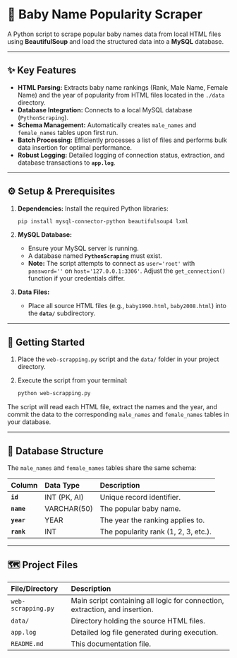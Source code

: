 # 👶 Baby Name Popularity Scraper

A Python script to scrape popular baby names data from local HTML files using **BeautifulSoup** and load the structured data into a **MySQL** database.

---

## ✨ Key Features

* **HTML Parsing:** Extracts baby name rankings (Rank, Male Name, Female Name) and the year of popularity from HTML files located in the `./data` directory.
* **Database Integration:** Connects to a local MySQL database (`PythonScraping`).
* **Schema Management:** Automatically creates `male_names` and `female_names` tables upon first run.
* **Batch Processing:** Efficiently processes a list of files and performs bulk data insertion for optimal performance.
* **Robust Logging:** Detailed logging of connection status, extraction, and database transactions to **`app.log`**.

---

## ⚙️ Setup & Prerequisites

1.  **Dependencies:** Install the required Python libraries:
    ```bash
    pip install mysql-connector-python beautifulsoup4 lxml
    ```

2.  **MySQL Database:**
    * Ensure your MySQL server is running.
    * A database named **`PythonScraping`** must exist.
    * **Note:** The script attempts to connect as `user='root'` with `password=''` on `host='127.0.0.1:3306'`. Adjust the `get_connection()` function if your credentials differ.

3.  **Data Files:**
    * Place all source HTML files (e.g., `baby1990.html`, `baby2008.html`) into the **`data/`** subdirectory.

---

## 🚀 Getting Started

1.  Place the `web-scrapping.py` script and the `data/` folder in your project directory.
2.  Execute the script from your terminal:

    ```bash
    python web-scrapping.py
    ```

The script will read each HTML file, extract the names and the year, and commit the data to the corresponding `male_names` and `female_names` tables in your database.

---

## 💾 Database Structure

The `male_names` and `female_names` tables share the same schema:

| Column | Data Type | Description |
| :--- | :--- | :--- |
| **`id`** | INT (PK, AI) | Unique record identifier. |
| **`name`** | VARCHAR(50) | The popular baby name. |
| **`year`** | YEAR | The year the ranking applies to. |
| **`rank`** | INT | The popularity rank (1, 2, 3, etc.). |

---

## 🗺️ Project Files

| File/Directory | Description |
| :--- | :--- |
| `web-scrapping.py` | Main script containing all logic for connection, extraction, and insertion. |
| `data/` | Directory holding the source HTML files. |
| `app.log` | Detailed log file generated during execution. |
| `README.md` | This documentation file. |